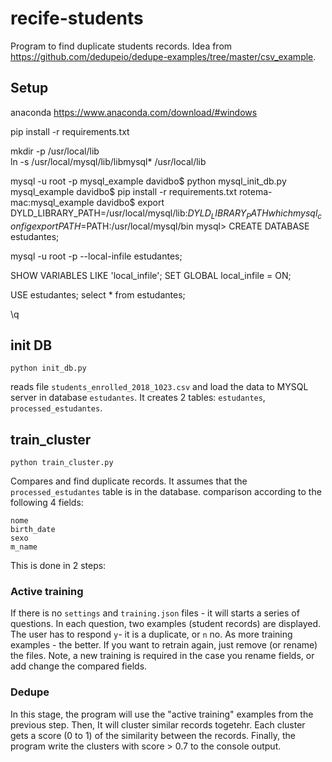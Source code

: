 # recife-students

Program to find duplicate students records.
Idea from https://github.com/dedupeio/dedupe-examples/tree/master/csv_example.


## Setup
anaconda
https://www.anaconda.com/download/#windows

pip install -r requirements.txt

mkdir -p /usr/local/lib   
ln -s /usr/local/mysql/lib/libmysql* /usr/local/lib

mysql -u root -p
mysql_example davidbo$ python mysql_init_db.py mysql_example davidbo$ pip install -r requirements.txt
rotema-mac:mysql_example davidbo$ export DYLD_LIBRARY_PATH=/usr/local/mysql/lib:$DYLD_LIBRARY_PATH
which mysql_config
export PATH=$PATH:/usr/local/mysql/bin
mysql> CREATE DATABASE  estudantes;

mysql -u root -p --local-infile estudantes;

SHOW VARIABLES LIKE 'local_infile';
SET GLOBAL local_infile = ON;

USE estudantes;
select * from estudantes;

\q

## init DB
`python init_db.py`

reads file `students_enrolled_2018_1023.csv` and load the data to MYSQL server in database `estudantes`. It creates 2 tables: `estudantes`, `processed_estudantes`.

## train_cluster
`python train_cluster.py`

Compares and find duplicate records. It assumes that the `processed_estudantes` table is in the database.
comparison according to the following 4 fields:
```
nome
birth_date
sexo
m_name
```

This is done in 2 steps:
### Active training
If there is no `settings` and `training.json` files - it will starts a series of questions. In each question, two examples (student records) are displayed. The user has to respond `y`- it is a duplicate, or `n` no. As more training examples - the better. If you want to retrain again, just remove (or rename) the files.
Note, a new training is required in the case you rename fields, or add change the compared fields.

### Dedupe
In this stage, the program will use the "active training" examples from the previous step. 
Then, It will cluster similar records togetehr. Each cluster gets a score (0 to 1) of the similarity between the records.
Finally, the program write the clusters with score > 0.7 to the console output.

